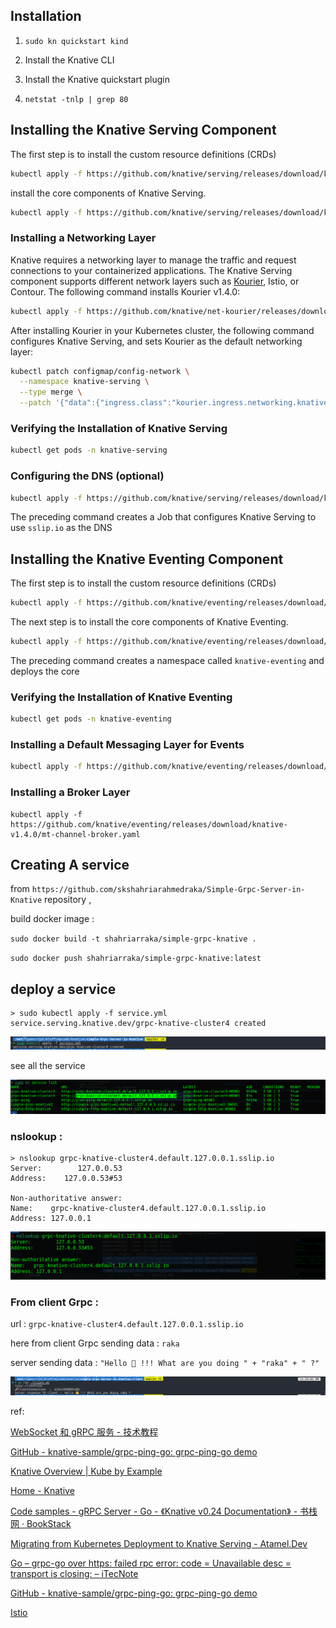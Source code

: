## Installation

1. `sudo kn quickstart kind`

2. Install the Knative CLI

3. Install the Knative quickstart plugin

4. `netstat -tnlp | grep 80`

## Installing the Knative Serving Component

The first step is to install the custom resource definitions (CRDs)

```bash
kubectl apply -f https://github.com/knative/serving/releases/download/knative-v1.4.0/serving-crds.yaml
```

install the core components of Knative Serving.

```bash
kubectl apply -f https://github.com/knative/serving/releases/download/knative-v1.4.0/serving-core.yaml
```

### Installing a Networking Layer

Knative requires a networking layer to manage the traffic and request
 connections to your containerized applications. The Knative Serving 
component supports different network layers such as [Kourier](https://github.com/knative-sandbox/net-kourier), Istio, or Contour. The following command installs Kourier v1.4.0:

```bash
kubectl apply -f https://github.com/knative/net-kourier/releases/download/knative-v1.4.0/kourier.yaml
```

After installing Kourier in your Kubernetes cluster, the following command 
configures Knative Serving, and sets Kourier as the default networking 
layer:

```bash
kubectl patch configmap/config-network \
  --namespace knative-serving \
  --type merge \
  --patch '{"data":{"ingress.class":"kourier.ingress.networking.knative.dev"}}'
```

### Verifying the Installation of Knative Serving

```bash
kubectl get pods -n knative-serving
```

### Configuring the DNS (optional)

```bash
kubectl apply -f https://github.com/knative/serving/releases/download/knative-v1.4.0/serving-default-domain.yaml
```

The preceding command creates a Job that configures Knative Serving to use `sslip.io` as the DNS

## Installing the Knative Eventing Component

The first step is to install the custom resource definitions (CRDs)

```bash
kubectl apply -f https://github.com/knative/eventing/releases/download/knative-v1.4.0/eventing-crds.yaml
```

The next step is to install the core components of Knative Eventing.

```bash
kubectl apply -f https://github.com/knative/eventing/releases/download/knative-v1.4.0/eventing-core.yaml
```

The preceding command creates a namespace called `knative-eventing` and deploys the core

### Verifying the Installation of Knative Eventing

```bash
kubectl get pods -n knative-eventing
```

### Installing a Default Messaging Layer for Events

```bash
kubectl apply -f https://github.com/knative/eventing/releases/download/knative-v1.4.0/in-memory-channel.yaml
```

### Installing a Broker Layer

```
kubectl apply -f https://github.com/knative/eventing/releases/download/knative-v1.4.0/mt-channel-broker.yaml
```

## Creating A service

from `https://github.com/skshahriarahmedraka/Simple-Grpc-Server-in-Knative` repository ,

build docker image :

`sudo docker build -t shahriarraka/simple-grpc-knative . `

`sudo docker push shahriarraka/simple-grpc-knative:latest`

## deploy a service

```
> sudo kubectl apply -f service.yml                                     
service.serving.knative.dev/grpc-knative-cluster4 created
```

![](./screenshot/Screenshot%20from%202023-07-25%2023-49-27.png)

see all the service 

![](./screenshot/Screenshot%20from%202023-07-25%2023-48-59.png)

### nslookup :

```
> nslookup grpc-knative-cluster4.default.127.0.0.1.sslip.io
Server:        127.0.0.53
Address:    127.0.0.53#53

Non-authoritative answer:
Name:    grpc-knative-cluster4.default.127.0.0.1.sslip.io
Address: 127.0.0.1
```

![](./screenshot/Screenshot%20from%202023-07-25%2023-51-09.png)

### From client Grpc :

url : `grpc-knative-cluster4.default.127.0.0.1.sslip.io`

here from client Grpc sending data : `raka`

server sending data : `"Hello 👋 !!! What are you doing " + "raka" + " ?"` 

![](./screenshot/Screenshot%20from%202023-07-25%2023-48-26.png)

ref:

[WebSocket 和 gRPC 服务 - 技术教程](https://knative-sample.com/20-serving/50-websocket-and-grpc/)

[GitHub - knative-sample/grpc-ping-go: grpc-ping-go demo](https://github.com/knative-sample/grpc-ping-go)

[Knative Overview | Kube by Example](https://kubebyexample.com/learning-paths/developing-knative-kubernetes/knative-overview)

[Home - Knative](https://knative.dev/docs/)

[Code samples - gRPC Server - Go - 《Knative v0.24 Documentation》 - 书栈网 · BookStack](https://www.bookstack.cn/read/knative-0.24-en/b9880342e74332d7.md)

[Migrating from Kubernetes Deployment to Knative Serving - Atamel.Dev](https://atamel.dev/posts/2019/07-31_migrating-from-kubernetes-deployment-to-knative-serving/)

[Go &#8211; grpc-go over https: failed rpc error: code = Unavailable desc = transport is closing: &#8211; iTecNote](https://itecnote.com/tecnote/go-grpc-go-over-https-failed-rpc-error-code-unavailable-desc-transport-is-closing/)

[GitHub - knative-sample/grpc-ping-go: grpc-ping-go demo](https://github.com/knative-sample/grpc-ping-go)

[Istio](https://istio.io/latest/)
